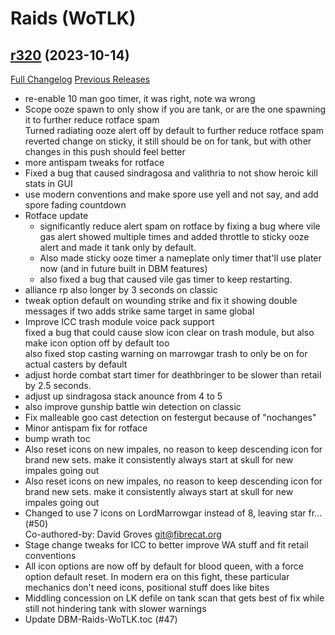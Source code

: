 # <DBM Mod> Raids (WoTLK)

## [r320](https://github.com/DeadlyBossMods/DBM-WotLK/tree/r320) (2023-10-14)
[Full Changelog](https://github.com/DeadlyBossMods/DBM-WotLK/compare/r319...r320) [Previous Releases](https://github.com/DeadlyBossMods/DBM-WotLK/releases)

- re-enable 10 man goo timer, it was right, note wa wrong  
- Scope ooze spawn to only show if you are tank, or are the one spawning it to further reduce rotface spam  
    Turned radiating ooze alert off by default to further reduce rotface spam  
    reverted change on sticky, it still should be on for tank, but with other changes in this push should feel better  
- more antispam tweaks for rotface  
- Fixed a bug that caused sindragosa and valithria to not show heroic kill stats in GUI  
- use modern conventions and make spore use yell and not say, and add spore fading countdown  
- Rotface update  
     - significantly reduce alert spam on rotface by fixing a bug where vile gas alert showed multiple times and added throttle to sticky ooze alert and made it tank only by default.  
     - Also made sticky ooze timer a nameplate only timer that'll use plater now (and in future built in DBM features)  
     - also fixed a bug that caused vile gas timer to keep restarting.  
- alliance rp also longer by 3 seconds on classic  
- tweak option default on wounding strike and fix it showing double messages if two adds strike same target in same global  
- Improve ICC trash module voice pack support  
    fixed a bug that could cause slow icon clear on trash module, but also make icon option off by default too  
    also fixed stop casting warning on marrowgar trash to only be on for actual casters by default  
- adjust horde combat start timer for deathbringer to be slower than retail by 2.5 seconds.  
- adjust up sindragosa stack anounce from 4 to 5  
- also improve gunship battle win detection on classic  
- Fix malleable goo cast detection on festergut because of "nochanges"  
- Minor antispam fix for rotface  
- bump wrath toc  
- Also reset icons on new impales, no reason to keep descending icon for brand new sets. make it consistently always start at skull for new impales going out  
- Also reset icons on new impales, no reason to keep descending icon for brand new sets. make it consistently always start at skull for new impales going out  
- Changed to use 7 icons on LordMarrowgar instead of 8, leaving star fr… (#50)  
    Co-authored-by: David Groves <git@fibrecat.org>  
- Stage change tweaks for ICC to better improve WA stuff and fit retail conventions  
- All icon options are now off by default for blood queen, with a force option default reset. In modern era on this fight, these particular mechanics don't need icons, positional stuff does like bites  
- Middling concession on LK defile on tank scan that gets best of fix while still not hindering tank with slower warnings  
- Update DBM-Raids-WoTLK.toc (#47)  
